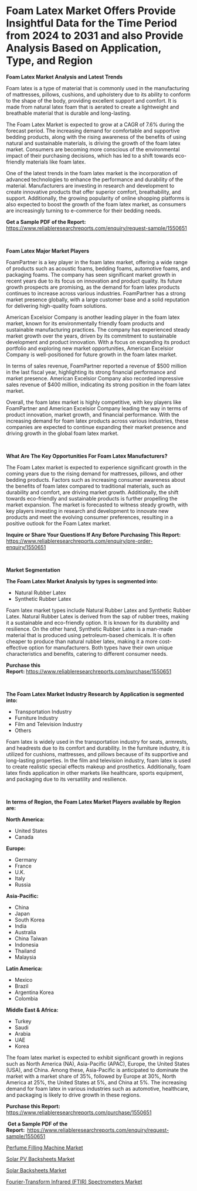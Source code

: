 <p><h1>Foam Latex Market Offers Provide Insightful Data for the Time Period from 2024 to 2031 and also Provide Analysis Based on Application, Type, and Region</h1></p><p><strong>Foam Latex Market Analysis and Latest Trends</strong></p>
<p><p>Foam latex is a type of material that is commonly used in the manufacturing of mattresses, pillows, cushions, and upholstery due to its ability to conform to the shape of the body, providing excellent support and comfort. It is made from natural latex foam that is aerated to create a lightweight and breathable material that is durable and long-lasting.</p><p>The Foam Latex Market is expected to grow at a CAGR of 7.6% during the forecast period. The increasing demand for comfortable and supportive bedding products, along with the rising awareness of the benefits of using natural and sustainable materials, is driving the growth of the foam latex market. Consumers are becoming more conscious of the environmental impact of their purchasing decisions, which has led to a shift towards eco-friendly materials like foam latex.</p><p>One of the latest trends in the foam latex market is the incorporation of advanced technologies to enhance the performance and durability of the material. Manufacturers are investing in research and development to create innovative products that offer superior comfort, breathability, and support. Additionally, the growing popularity of online shopping platforms is also expected to boost the growth of the foam latex market, as consumers are increasingly turning to e-commerce for their bedding needs.</p></p>
<p><strong>Get a Sample PDF of the Report:&nbsp;</strong> <a href="https://www.reliableresearchreports.com/enquiry/request-sample/1550651">https://www.reliableresearchreports.com/enquiry/request-sample/1550651</a></p>
<p>&nbsp;</p>
<p><strong>Foam Latex Major Market Players</strong></p>
<p><p>FoamPartner is a key player in the foam latex market, offering a wide range of products such as acoustic foams, bedding foams, automotive foams, and packaging foams. The company has seen significant market growth in recent years due to its focus on innovation and product quality. Its future growth prospects are promising, as the demand for foam latex products continues to increase across various industries. FoamPartner has a strong market presence globally, with a large customer base and a solid reputation for delivering high-quality foam solutions.</p><p>American Excelsior Company is another leading player in the foam latex market, known for its environmentally friendly foam products and sustainable manufacturing practices. The company has experienced steady market growth over the years, driven by its commitment to sustainable development and product innovation. With a focus on expanding its product portfolio and exploring new market opportunities, American Excelsior Company is well-positioned for future growth in the foam latex market.</p><p>In terms of sales revenue, FoamPartner reported a revenue of $500 million in the last fiscal year, highlighting its strong financial performance and market presence. American Excelsior Company also recorded impressive sales revenue of $400 million, indicating its strong position in the foam latex market.</p><p>Overall, the foam latex market is highly competitive, with key players like FoamPartner and American Excelsior Company leading the way in terms of product innovation, market growth, and financial performance. With the increasing demand for foam latex products across various industries, these companies are expected to continue expanding their market presence and driving growth in the global foam latex market.</p></p>
<p>&nbsp;</p>
<p><strong>What Are The Key Opportunities For Foam Latex Manufacturers?</strong></p>
<p><p>The Foam Latex market is expected to experience significant growth in the coming years due to the rising demand for mattresses, pillows, and other bedding products. Factors such as increasing consumer awareness about the benefits of foam latex compared to traditional materials, such as durability and comfort, are driving market growth. Additionally, the shift towards eco-friendly and sustainable products is further propelling the market expansion. The market is forecasted to witness steady growth, with key players investing in research and development to innovate new products and meet the evolving consumer preferences, resulting in a positive outlook for the Foam Latex market.</p></p>
<p><strong>Inquire or Share Your Questions If Any Before Purchasing This Report:</strong> <a href="https://www.reliableresearchreports.com/enquiry/pre-order-enquiry/1550651">https://www.reliableresearchreports.com/enquiry/pre-order-enquiry/1550651</a></p>
<p>&nbsp;</p>
<p><strong>Market Segmentation</strong></p>
<p><strong>The Foam Latex Market Analysis by types is segmented into:</strong></p>
<p><ul><li>Natural Rubber Latex</li><li>Synthetic Rubber Latex</li></ul></p>
<p><p>Foam latex market types include Natural Rubber Latex and Synthetic Rubber Latex. Natural Rubber Latex is derived from the sap of rubber trees, making it a sustainable and eco-friendly option. It is known for its durability and resilience. On the other hand, Synthetic Rubber Latex is a man-made material that is produced using petroleum-based chemicals. It is often cheaper to produce than natural rubber latex, making it a more cost-effective option for manufacturers. Both types have their own unique characteristics and benefits, catering to different consumer needs.</p></p>
<p><strong>Purchase this Report:&nbsp;</strong><a href="https://www.reliableresearchreports.com/purchase/1550651">https://www.reliableresearchreports.com/purchase/1550651</a></p>
<p>&nbsp;</p>
<p><strong>The Foam Latex Market Industry Research by Application is segmented into:</strong></p>
<p><ul><li>Transportation Industry</li><li>Furniture Industry</li><li>Film and Television Industry</li><li>Others</li></ul></p>
<p><p>Foam latex is widely used in the transportation industry for seats, armrests, and headrests due to its comfort and durability. In the furniture industry, it is utilized for cushions, mattresses, and pillows because of its supportive and long-lasting properties. In the film and television industry, foam latex is used to create realistic special effects makeup and prosthetics. Additionally, foam latex finds application in other markets like healthcare, sports equipment, and packaging due to its versatility and resilience.</p></p>
<p>&nbsp;</p>
<p><strong>In terms of Region, the Foam Latex Market Players available by Region are:</strong></p>
<p>
    <p> <strong> North America: </strong>
        <ul>
            <li>United States</li>
            <li>Canada</li>
        </ul>
        </p> 
    <p> <strong> Europe: </strong>
        <ul>
            <li>Germany</li>
            <li>France</li>
            <li>U.K.</li>
            <li>Italy</li>
            <li>Russia</li>
        </ul>
        </p> 
    <p> <strong> Asia-Pacific: </strong>
        <ul>
            <li>China</li>
            <li>Japan</li>
            <li>South Korea</li>
            <li>India</li>
            <li>Australia</li>
            <li>China Taiwan</li>
            <li>Indonesia</li>
            <li>Thailand</li>
            <li>Malaysia</li>
        </ul>
        </p> 
    <p> <strong> Latin America: </strong>
        <ul>
            <li>Mexico</li>
            <li>Brazil</li>
            <li>Argentina Korea</li>
            <li>Colombia</li>
        </ul>
        </p> 
    <p> <strong> Middle East & Africa: </strong>
        <ul>
            <li>Turkey</li>
            <li>Saudi</li>
            <li>Arabia</li>
            <li>UAE</li>
            <li>Korea</li>
        </ul>
    </p>
    </p>
<p><p>The foam latex market is expected to exhibit significant growth in regions such as North America (NA), Asia-Pacific (APAC), Europe, the United States (USA), and China. Among these, Asia-Pacific is anticipated to dominate the market with a market share of 35%, followed by Europe at 30%, North America at 25%, the United States at 5%, and China at 5%. The increasing demand for foam latex in various industries such as automotive, healthcare, and packaging is likely to drive growth in these regions.</p></p>
<p><strong>Purchase this Report: </strong><a href="https://www.reliableresearchreports.com/purchase/1550651">https://www.reliableresearchreports.com/purchase/1550651</a></p>
<p>&nbsp;<strong>Get a Sample PDF of the Report:&nbsp;&nbsp;</strong><a href="https://www.reliableresearchreports.com/enquiry/request-sample/1550651">https://www.reliableresearchreports.com/enquiry/request-sample/1550651</a></p>
<p><strong></strong></p>
<p><p><a href="https://view.publitas.com/reportprime-1/perfume-filling-machine-market-growth-market-trends-covid-19-impact-and-forecasts-for-period-from-2023-2030/">Perfume Filling Machine Market</a></p><p><a href="https://view.publitas.com/reportprime-1/solar-pv-backsheets-market-research-report-the-key-to-successful-business-strategy-forecasted-for-period-from-2023-2030/">Solar PV Backsheets Market</a></p><p><a href="https://view.publitas.com/reportprime-1/solar-backsheets-market-size-and-growth-market-segmentation-regional-and-country-breakdowns-and-market-trends-for-period-from-2023-2030/">Solar Backsheets Market</a></p><p><a href="https://extreme-scabiosa-c81.notion.site/Fourier-Transform-Infrared-FTIR-Spectrometers-Market-Size-Focuses-on-Market-Dynamics-In-Depth-Ana-29d1eeb4a25e4c6892499ffa1592d2ce">Fourier-Transform Infrared (FTIR) Spectrometers Market</a></p></p>